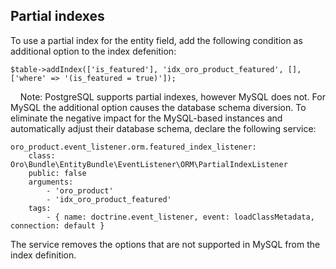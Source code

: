 ## Partial indexes

To use a partial index for the entity field, add the following condition as additional option to the index defenition:

    $table->addIndex(['is_featured'], 'idx_oro_product_featured', [], ['where' => '(is_featured = true)']);
    
Note: PostgreSQL supports partial indexes, however MySQL does not. For MySQL the additional option causes the database schema diversion.
To eliminate the negative impact for the MySQL-based instances and automatically adjust their database schema, declare the following service:

    oro_product.event_listener.orm.featured_index_listener:
        class: Oro\Bundle\EntityBundle\EventListener\ORM\PartialIndexListener
        public: false
        arguments:
            - 'oro_product'
            - 'idx_oro_product_featured'
        tags:
            - { name: doctrine.event_listener, event: loadClassMetadata, connection: default }

The service removes the options that are not supported in MySQL from the index definition.
